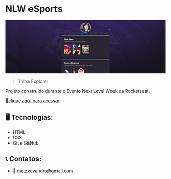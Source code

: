  # NLW eSports 

 ![preview](./.github/preview.png)

 > Trilha Explorer

 Projeto construído durante o Evento Next Level Week da Rocketseat.

 [🔗clique aqui para acessar](https://metzevandro.github.io/NLW/)

 ## 🖥️ Tecnologias:

 - HTML
 - CSS
 - Git e GitHub

 ## 📞 Contatos:

 - 📧  metzxevandro@gmail.com

